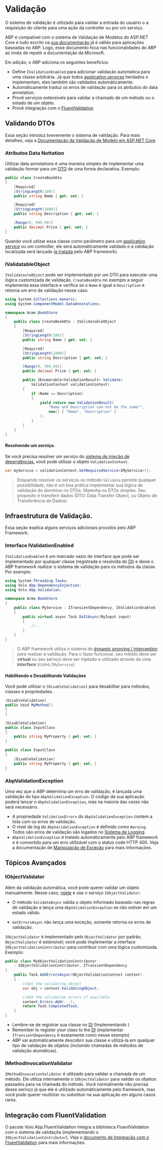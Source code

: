# Validação

O sistema de validação é utilizado para validar a entrada do usuário o a requisição do cliente para uma ação da controller ou por um serviço. 

ABP é compatível com o sistema de Validação de Modelos do ASP.NET Core e tudo escrito na [sua documentação](https://docs.microsoft.com/en-us/aspnet/core/mvc/models/validation) já é válido para aplicações baseadas no ABP. Logo, esse documento foca nas funcionalidades do ABP ao invés de repetir a documentação da Microsoft.

Em adição, o ABP adiciona os seguintes benefícios: 

* Define `IValidationEnabled` para adicionar validação automática para uma classe arbitrária. Já que todos [application services](Application-Services.md) herdados o implementam, eles também são validados automáticamente.
* Automáticamente traduz os erros de validação para os atributos do data annotation.
* Provê serviços extensívels para validar a chamado de um método ou o estado de um objeto.
* Provê integração com o [FluentValidation](https://fluentvalidation.net/)

## Validando DTOs

Essa seção introduz brevemente o sistema de validação. Para mais detalhes, veja a [Documentação da Validação de Modelo em ASP.NET Core](https://docs.microsoft.com/en-us/aspnet/core/mvc/models/validation).

### Atributos Data Nottation

Utilizar data annotations é uma maneira simples de implementar uma validação formar para um [DTO](Data-Transfer-Objects.md) de uma forma declarativa. Exemplo:

````csharp
public class CreateBookDto
{
    [Required]
    [StringLength(100)]
    public string Name { get; set; }

    [Required]
    [StringLength(1000)]
    public string Description { get; set; }

    [Range(0, 999.99)]
    public decimal Price { get; set; }
}
````
Quando você utilzar essa classe como parâmetro para um [application service](Application-Services.md) ou um controller, ele será automáticamente validado e a validação localizada será lançada ([e tratada](Exception-Handling.md) pelo ABP framework).

### IValidatableObject

`IValidatavleObject` pode ser implementado por um DTO para executar uma lógica customizada de validação. `CreateBookDto` no exemplo a seguir implementa essa interface e verifica se o `Name` é igual a `Description` e retorna um erro de validação nesse caso.

````csharp
using System.Collections.Generic;
using System.ComponentModel.DataAnnotations;

namespace Acme.BookStore
{
    public class CreateBookDto : IValidatableObject
    {
        [Required]
        [StringLength(100)]
        public string Name { get; set; }

        [Required]
        [StringLength(1000)]
        public string Description { get; set; }

        [Range(0, 999.99)]
        public decimal Price { get; set; }

        public IEnumerable<ValidationResult> Validate(
            ValidationContext validationContext)
        {
            if (Name == Description)
            {
                yield return new ValidationResult(
                    "Name and Description can not be the same!",
                    new[] { "Name", "Description" }
                );
            }
        }
    }
}
````

#### Resolvendo um serviço.

Se você precisa resolver um serviço do [sistema de injeção de dependências](Dependency-Injection.md), você pode utilizar o objeto `ValidationContext`.

````csharp
var myService = validationContext.GetRequiredService<IMyService>();
````

> Enquando resolver os serviços no método `Validate` permite qualquer possibilidade, não é um boa prática implementar sua lógica de validação do domínios no DTOs. Matenha os DTOs simples. Seu propósito é transferir dados (DTO: Data Transfer Object, ou Objeto de Transferência de Dados).

## Infraestrutura de Validação.

Essa seção explica alguns serviços adicionais providos pelo ABP Framework. 

### Interface IValidationEnabled

`IValidationEnabled` é um marcado vazio de interface que pode ser implementado por qualquer classe (registrada e resolvida do [DI](Dependency-Injection.md)) e deixe o ABP framework realizar o sistema de validação para os métodos da classe. Por exemplo: 

````csharp
using System.Threading.Tasks;
using Volo.Abp.DependencyInjection;
using Volo.Abp.Validation;

namespace Acme.BookStore
{
    public class MyService : ITransientDependency, IValidationEnabled
    {
        public virtual async Task DoItAsync(MyInput input)
        {
            //...
        }
    }
}
````

> O ABP framework utiliza o sistema de [dynamic proxying / interception](Dynamic-Proxying-Interceptors.md) para realizar a validação. Para o fazer funcionar, seu métido deve ser **virtual** ou seu serivço deve ser injetado e utilizado através de uma **interface** (como `IMyService`).

#### Habilitando e Desabilitando Validações

Você pode utilizar o `[DisableValidation]` para desabilitar para métodos, classes e propriedades.

````csharp
[DisableValidation]
public Void MyMethod()
{
}

[DisableValidation]
public class InputClass
{
    public string MyProperty { get; set; }
}

public class InputClass
{
    [DisableValidation]
    public string MyProperty { get; set; }
}
````

### AbpValidationException

Uma vez que o ABP determina um erro de validação, é lançada uma validação do tipo `AbpValidationException`. O código da sua aplicação poderá lançar o `AbpValidationException`, mas na maioria das vezes não será necessário.

* A propriedade `ValidationErrors` do `AbpValidationException` contem a lista com os erros de validação.
* O nível de log do `AbpValidationException` é definido como `Warning`. Todos são erros de validação são logados no [Sistema de Logging](Logging.md).
* `AbpValidationException` é tratado automáticamente pelo ABP framework e é convertido para um erro utilizável com o status code HTTP 400. Veja a documentação de [Manipulação de Exceção](Exception-Handling.md) para mais informações.

## Tópicos Avançados

### IObjectValidator

Além da validação automática, você pode querer validar um objeto manualmente. Nesse caso, [injete](Dependency-Injection.md) e use o serviço `IObjectValidator`:

* O método `ValidateAsync` valida o objeto informado baseado nas regras de validação e lança uma `AbpValidationException` se não estiver em um estado válido.

* `GetErrorsAsync` não lança uma exceção, somente retorna os erros de validação.

`IObjectValidator` é implementado pelo `ObjectValidator` por padrão. `ObjectValidator` é estensível; você pode implementar a interface `IObjectValidationContributor` para contribuir com uma lógica customizada. Exemplo:

````csharp
public class MyObjectValidationContributor
    : IObjectValidationContributor, ITransientDependency
{
    public Task AddErrorsAsync(ObjectValidationContext context)
    {
        //Get the validating object
        var obj = context.ValidatingObject;

        //Add the validation errors if available
        context.Errors.Add(...);
        return Task.CompletedTask;
    }
}
````

* Lembre-se de registrar sua classe no [DI](Dependency-Injection.md) (Implementando )
* Remember to register your class to the [DI](Dependency-Injection.md) (implementar `ITransientDependency` é exatamente como nesse exemplo)
* ABP vai automáticamente descobrir sua classe e utilizá-la em qualquer tipo de validação de objetos (incluindo chamadas de métodos de validação atumáticas).

### IMethodInvocationValidator

`IMethodInvocationValidator` é utilizado para validar a chamada de um método. Ele utiliza internamente o `IObjectValidator` para validar os objetos passados para na chamada do método. Você normalmente não precisa desse serivço já que ele é utilizado automáticamente pelo framework, mas você pode querer reutilziar ou substituir na sua aplicação em alguns casos raros.

## Integração com FluentValidation

O pacote Volo.Abp.FluentValidation integra a biblioteca FluentValidation com o sistema de validaçõa (implementando o `IObjectValidationContributor`). Veja o [documento de Integração com o FluentValidation](FluentValidation.md) para mais informações.
